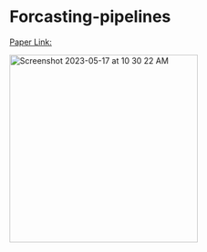 # Forcasting-pipelines

[Paper Link:](https://link.springer.com/chapter/10.1007/978-981-16-2377-6_1)

<img width="330" alt="Screenshot 2023-05-17 at 10 30 22 AM" src="https://github.com/spawar2/Forcasting-pipelines/assets/25118302/e1e43a61-3a43-4cb0-9e12-142e29ea6f58">

